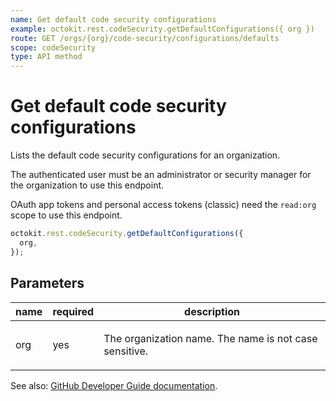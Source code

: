 ```yaml
---
name: Get default code security configurations
example: octokit.rest.codeSecurity.getDefaultConfigurations({ org })
route: GET /orgs/{org}/code-security/configurations/defaults
scope: codeSecurity
type: API method
---
```


# Get default code security configurations

Lists the default code security configurations for an organization.

The authenticated user must be an administrator or security manager for the organization to use this endpoint.

OAuth app tokens and personal access tokens (classic) need the `read:org` scope to use this endpoint.

```js
octokit.rest.codeSecurity.getDefaultConfigurations({
  org,
});
```

## Parameters

<table>
  <thead>
    <tr>
      <th>name</th>
      <th>required</th>
      <th>description</th>
    </tr>
  </thead>
  <tbody>
    <tr><td>org</td><td>yes</td><td>

The organization name. The name is not case sensitive.

</td></tr>
  </tbody>
</table>

See also: [GitHub Developer Guide documentation](https://docs.github.com/rest/code-security/configurations#get-default-code-security-configurations).
